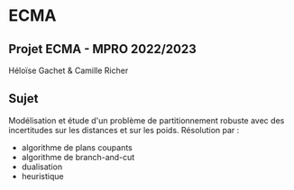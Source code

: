 # ECMA
## Projet ECMA - MPRO 2022/2023
Héloïse Gachet & Camille Richer

## Sujet 
Modélisation et étude d'un problème de partitionnement robuste avec des incertitudes sur les distances et sur les poids.
Résolution par :
* algorithme de plans coupants
* algorithme de branch-and-cut
* dualisation
* heuristique
